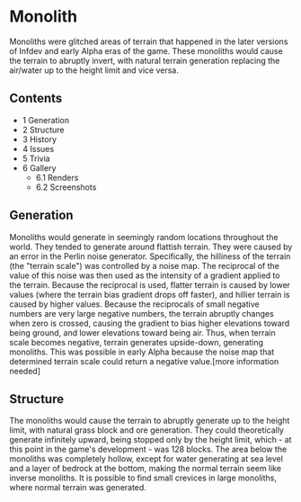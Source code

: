 # Monolith
Monoliths were glitched areas of terrain that happened in the later versions of Infdev and early Alpha eras of the game. These monoliths would cause the terrain to abruptly invert, with natural terrain generation replacing the air/water up to the height limit and vice versa.

## Contents
- 1 Generation
- 2 Structure
- 3 History
- 4 Issues
- 5 Trivia
- 6 Gallery
	- 6.1 Renders
	- 6.2 Screenshots

## Generation
Monoliths would generate in seemingly random locations throughout the world. They tended to generate around flattish terrain. They were caused by an error in the Perlin noise generator. Specifically, the hilliness of the terrain (the "terrain scale") was controlled by a noise map. The reciprocal of the value of this noise was then used as the intensity of a gradient applied to the terrain. Because the reciprocal is used, flatter terrain is caused by lower values (where the terrain bias gradient drops off faster), and hillier terrain is caused by higher values. Because the reciprocals of small negative numbers are very large negative numbers, the terrain abruptly changes when zero is crossed, causing the gradient to bias higher elevations toward being ground, and lower elevations toward being air. Thus, when terrain scale becomes negative, terrain generates upside-down, generating monoliths. This was possible in early Alpha because the noise map that determined terrain scale could return a negative value.[more information needed]

## Structure
The monoliths would cause the terrain to abruptly generate up to the height limit, with natural grass block and ore generation. They could theoretically generate infinitely upward, being stopped only by the height limit, which - at this point in the game's development - was 128 blocks. The area below the monoliths was completely hollow, except for water generating at sea level and a layer of bedrock at the bottom, making the normal terrain seem like inverse monoliths. It is possible to find small crevices in large monoliths, where normal terrain was generated.

